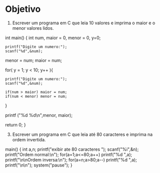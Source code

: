 # Objetivo

1. Escrever um programa em C que leia 10 valores e imprima o maior e o menor valores lidos.

int main()
{
  int num, maior = 0, menor = 0, y=0;
 
    printf("Digite um numero:");
    scanf("%d",&num);
   
  menor = num;
  maior = num;
 
  for( y = 1; y < 10; y++ ){
   
    printf("Digite um numero:");
    scanf("%d",&num);
 
    if(num > maior) maior = num;
    if(num < menor) menor = num;
   
  }

  printf ("%d %d\n",menor, maior);
 
  return 0;
 }


3. Escrever um programa em C que leia até 80 caracteres e imprima na ordem invertida.

main()
{
    int a,n;
    printf("exibir ate 80 caracteres ");
    scanf("%i",&n);
    printf("Ordem normal:\n");
    for(a=1;a<=80;a++) printf("%d ",a);
    printf("\n\nOrdem inversa:\n");
    for(a=n;a>80;a--) printf("%d ",a);
    printf("\n\n");
system("pause");
}



